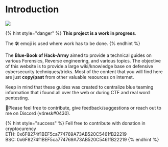 # Introduction

![](https://hack-army.net/wp-content/uploads/2022/05/My-project-3-2-e1652647278640.png)

{% hint style="danger" %}
**This project is a work in progress**.&#x20;

The 🛠️ emoji is used where work has to be done.
{% endhint %}

The **Blue-Book of Hack-Army** aimed to provide a technical guides on various Forensics, Reverse engineering, and various topics. The objective of this website is to provide a large wiki/knowledge base on defensive cybersecurity techniques/tricks. Most of the content that you will find here are just **copy/past** from other valuable resources on internet.&#x20;

Keep in mind that these guides was created to centralize blue teaming information that i found all over the web or during CTF and real word pentesting.

:tada:Please feel free to contribute, give feedback/suggestions or reach out to me on Discord (v4resk#0430).

{% hint style="success" %}
Fell free to contribute with donation in cryptocurency\
ETH: 0x6F8274f1BEF5ca774769A73AB520C5461fB22219\
BSC: 0x6F8274f1BEF5ca774769A73AB520C5461fB22219
{% endhint %}
